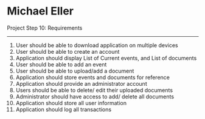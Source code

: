# Michael Eller
Project Step 10: Requirements
****
1. User should be able to download application on multiple devices
2. User should be able to create an account
3. Application should display List of Current events, and List of documents
4. User should be able to add an event
5. User should be able to upload/add a document
6. Application should store events and documents for reference
7. Application should provide an administrator account
8. Users should be able to delete/ edit their uploaded documents
9. Administrator should have access to add/ delete all documents
10. Application should store all user information
11. Application should log all transactions
